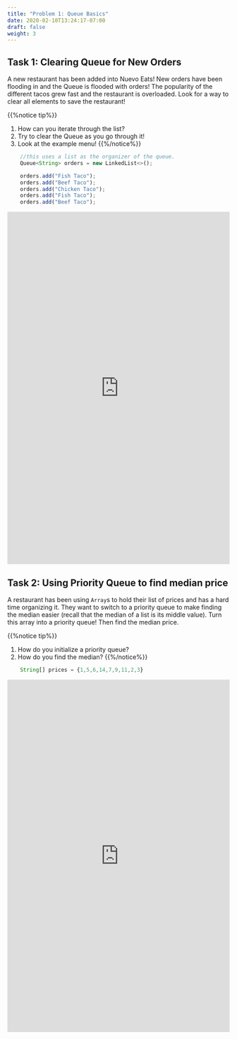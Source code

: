 ```yaml
---
title: "Problem 1: Queue Basics"
date: 2020-02-10T13:24:17-07:00
draft: false
weight: 3
--- 
```

<!--<link rel="stylesheet" href="../../style.css">-->

## Task 1: Clearing Queue for New Orders

A new restaurant has been added into Nuevo Eats! New orders have been flooding in and the Queue is flooded with orders! The popularity of the different tacos grew fast and the restaurant is overloaded. Look for a way to clear all elements to save the restaurant!

{{%notice tip%}}
1. How can you iterate through the list?
2. Try to clear the Queue as you go through it!
3. Look at the example menu!
{{%/notice%}}

```js javascript
	//this uses a list as the organizer of the queue.
	Queue<String> orders = new LinkedList<>();

	orders.add("Fish Taco");
	orders.add("Beef Taco");
	orders.add("Chicken Taco");
	orders.add("Fish Taco");
	orders.add("Beef Taco");
```

<iframe height="800px" width="100%" src="https://replit.com/@nuevofoundation/ClearningQ?lite=true" scrolling="no" frameborder="no" allowtransparency="true" allowfullscreen="true" sandbox="allow-forms allow-pointer-lock allow-popups allow-same-origin allow-scripts allow-modals"></iframe>

## Task 2: Using Priority Queue to find median price

A restaurant has been using `Array`s to hold their list of prices and has a hard time organizing it. They want to switch to a priority queue to make finding the median easier (recall that the median of a list is its middle value). Turn this array into a priority queue! Then find the median price.

{{%notice tip%}}
1. How do you initialize a priority queue?
2. How do you find the median?
{{%/notice%}}

```js javascript
	String[] prices = {1,5,6,14,7,9,11,2,3}
```

<iframe height="800px" width="100%" src="https://replit.com/@nuevofoundation/PriorityQ?lite=true" scrolling="no" frameborder="no" allowtransparency="true" allowfullscreen="true" sandbox="allow-forms allow-pointer-lock allow-popups allow-same-origin allow-scripts allow-modals"></iframe>